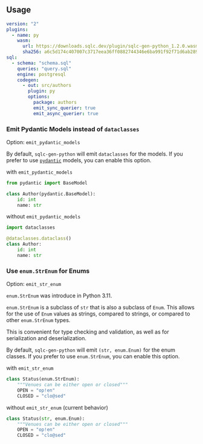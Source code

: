 ## Usage

```yaml
version: "2"
plugins:
  - name: py
    wasm:
      url: https://downloads.sqlc.dev/plugin/sqlc-gen-python_1.2.0.wasm
      sha256: a6c5d174c407007c3717eea36ff0882744346e6ba991f92f71d6ab2895204c0e
sql:
  - schema: "schema.sql"
    queries: "query.sql"
    engine: postgresql
    codegen:
      - out: src/authors
        plugin: py
        options:
          package: authors
          emit_sync_querier: true
          emit_async_querier: true
```

### Emit Pydantic Models instead of `dataclasses`

Option: `emit_pydantic_models`

By default, `sqlc-gen-python` will emit `dataclasses` for the models. If you prefer to use [`pydantic`](https://docs.pydantic.dev/latest/) models, you can enable this option.

with `emit_pydantic_models`

```py
from pydantic import BaseModel

class Author(pydantic.BaseModel):
    id: int
    name: str
```

without `emit_pydantic_models`

```py
import dataclasses

@dataclasses.dataclass()
class Author:
    id: int
    name: str
```

### Use `enum.StrEnum` for Enums

Option: `emit_str_enum`

`enum.StrEnum` was introduce in Python 3.11.

`enum.StrEnum` is a subclass of `str` that is also a subclass of `Enum`. This allows for the use of `Enum` values as strings, compared to strings, or compared to other `enum.StrEnum` types.

This is convenient for type checking and validation, as well as for serialization and deserialization.

By default, `sqlc-gen-python` will emit `(str, enum.Enum)` for the enum classes. If you prefer to use `enum.StrEnum`, you can enable this option.

with `emit_str_enum`

```py
class Status(enum.StrEnum):
    """Venues can be either open or closed"""
    OPEN = "op!en"
    CLOSED = "clo@sed"
```

without `emit_str_enum` (current behavior)

```py
class Status(str, enum.Enum):
    """Venues can be either open or closed"""
    OPEN = "op!en"
    CLOSED = "clo@sed"
```
